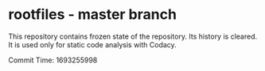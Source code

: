 # rootfiles - master branch

This repository contains frozen state of the repository.
Its history is cleared. It is used only for static code
analysis with Codacy.

Commit Time: 1693255998